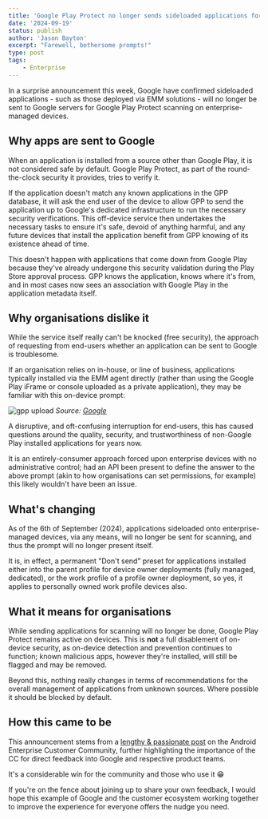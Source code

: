 ```yaml
---
title: 'Google Play Protect no longer sends sideloaded applications for scanning on enterprise-managed devices'
date: '2024-09-19'
status: publish
author: 'Jason Bayton'
excerpt: "Farewell, bothersome prompts!"
type: post
tags:
    - Enterprise
---
```


In a surprise announcement this week, Google have confirmed sideloaded applications - such as those deployed via EMM solutions - will no longer be sent to Google servers for Google Play Protect scanning on enterprise-managed devices.

## Why apps are sent to Google

When an application is installed from a source other than Google Play, it is not considered safe by default. Google Play Protect, as part of the round-the-clock security it provides, tries to verify it. 

If the application doesn't match any known applications in the GPP database, it will ask the end user of the device to allow GPP to send the application up to Google's dedicated infrastructure to run the necessary security verifications. This off-device service then undertakes the necessary tasks to ensure it's safe, devoid of anything harmful, and any future devices that install the application benefit from GPP knowing of its existence ahead of time.

This doesn't happen with applications that come down from Google Play because they've already undergone this security validation during the Play Store approval process. GPP knows the application, knows where it's from, and in most cases now sees an association with Google Play in the application metadata itself. 

## Why organisations dislike it

While the service itself really can't be knocked (free security), the approach of requesting from end-users whether an application can be sent to Google is troublesome.

If an organisation relies on in-house, or line of business, applications typically installed via the EMM agent directly (rather than using the Google Play iFrame or console uploaded as a private application), they may be familiar with this on-device prompt:

![gpp upload](https://cdn.bayton.org/uploads/2024/gpp-upload-prompt.png)
_Source: [Google](https://support.google.com/work/android/answer/15162069?hl=en&ref_topic=9419963&sjid=7637041227870262975-EU#zippy=%2Csend-app-for-security-check)_

A disruptive, and oft-confusing interruption for end-users, this has caused questions around the quality, security, and trustworthiness of non-Google Play installed applications for years now. 

It is an entirely-consumer approach forced upon enterprise devices with no administrative control; had an API been present to define the answer to the above prompt (akin to how organisations can set permissions, for example) this likely wouldn't have been an issue.

## What's changing

As of the 6th of September (2024), applications sideloaded onto enterprise-managed devices, via any means, will no longer be sent for scanning, and thus the prompt will no longer present itself.

It is, in effect, a permanent "Don't send" preset for applications installed either into the parent profile for device owner deployments (fully managed, dedicated), or the work profile of a profile owner deployment, so yes, it applies to personally owned work profile devices also.

## What it means for organisations

While sending applications for scanning will no longer be done, Google Play Protect remains active on devices. This is **not** a full disablement of on-device security, as on-device detection and prevention continues to function; known malicious apps, however they're installed, will still be flagged and may be removed.

Beyond this, nothing really changes in terms of recommendations for the overall management of applications from unknown sources. Where possible it should be blocked by default. 

## How this came to be

This announcement stems from a [lengthy & passionate post](https://www.androidenterprise.community/t5/general-discussions/is-there-any-way-to-disable-google-play-protect-gpp-from-an-emm/td-p/2507) on the Android Enterprise Customer Community, further highlighting the importance of the CC for direct feedback into Google and respective product teams. 

It's a considerable win for the community and those who use it 😁

If you're on the fence about joining up to share your own feedback, I would hope this example of Google and the customer ecosystem working together to improve the experience for everyone offers the nudge you need.
